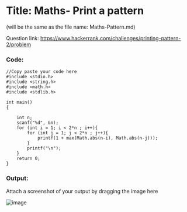 # Title: Maths- Print a pattern 
(will be the same as the file name: Maths-Pattern.md)

Question link: https://www.hackerrank.com/challenges/printing-pattern-2/problem

### Code:

```
//Copy paste your code here
#include <stdio.h>
#include <string.h>
#include <math.h>
#include <stdlib.h>

int main() 
{

    int n;
    scanf("%d", &n);
  	for (int i = 1; i < 2*n ; i++){
        for (int j = 1; j < 2*n ; j++){
            printf(1 + max(Math.abs(n-i), Math.abs(n-j)));
        }
        printf("\n");
    }
    return 0;
}
```

### Output:

Attach a screenshot of your output by dragging the image here

![image](https://user-images.githubusercontent.com/64562764/120107657-86b5c980-c17f-11eb-9c74-8a19aa7358ea.png)
